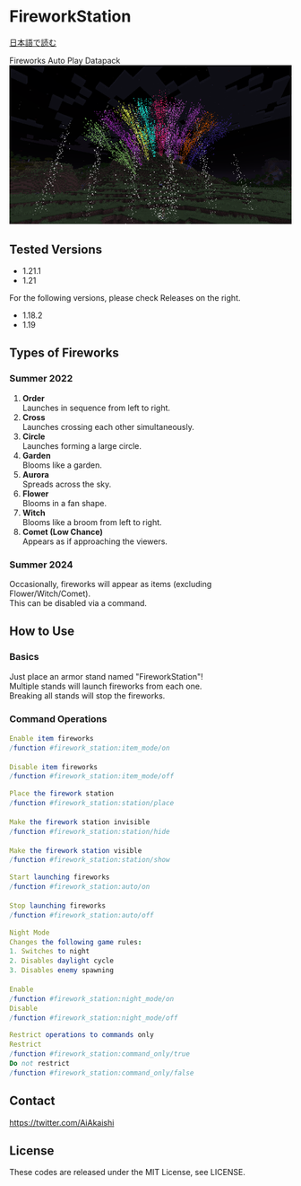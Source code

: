 # FireworkStation

[日本語で読む](README_ja.md)

Fireworks Auto Play Datapack
![Sample Fireworks](sample.png)

## Tested Versions

- 1.21.1
- 1.21

For the following versions, please check Releases on the right.

- 1.18.2
- 1.19

## Types of Fireworks

### Summer 2022

1. **Order**  
   Launches in sequence from left to right.
2. **Cross**  
   Launches crossing each other simultaneously.
3. **Circle**  
   Launches forming a large circle.
4. **Garden**  
   Blooms like a garden.
5. **Aurora**  
   Spreads across the sky.
6. **Flower**  
   Blooms in a fan shape.
7. **Witch**  
   Blooms like a broom from left to right.
8. **Comet (Low Chance)**  
   Appears as if approaching the viewers.

### Summer 2024

Occasionally, fireworks will appear as items (excluding Flower/Witch/Comet).  
This can be disabled via a command.

## How to Use

### Basics

Just place an armor stand named "FireworkStation"!  
Multiple stands will launch fireworks from each one.  
Breaking all stands will stop the fireworks.  

### Command Operations

```nim
Enable item fireworks
/function #firework_station:item_mode/on
  
Disable item fireworks
/function #firework_station:item_mode/off
```

```nim
Place the firework station
/function #firework_station:station/place
  
Make the firework station invisible
/function #firework_station:station/hide
  
Make the firework station visible
/function #firework_station:station/show
```

```nim
Start launching fireworks
/function #firework_station:auto/on
  
Stop launching fireworks
/function #firework_station:auto/off
```

```nim
Night Mode
Changes the following game rules:
1. Switches to night
2. Disables daylight cycle
3. Disables enemy spawning
  
Enable
/function #firework_station:night_mode/on
Disable
/function #firework_station:night_mode/off
```

```nim
Restrict operations to commands only
Restrict
/function #firework_station:command_only/true
Do not restrict
/function #firework_station:command_only/false
```

## Contact

<https://twitter.com/AiAkaishi>

## License

These codes are released under the MIT License, see LICENSE.
